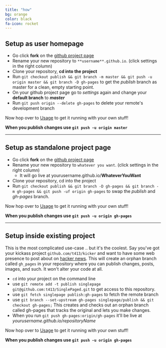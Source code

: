 ```yaml
---
title: "how"
bg: orange
color: black
fa-icon: rocket
---
```


## Setup as user homepage

- Go click **fork** on the [github project page](https://github.com/t413/SinglePaged)
- Rename your new repository to `**username**.github.io`. (click settings in the right column)
- Clone your repository, **cd into the project**
- Run `git checkout publish && git branch -m master && git push -u origin master && git branch -D gh-pages` to get the *publish* branch as master for a clean, empty starting point.
- On your github project page go to *settings* again and change your **default branch** to ***master***
- Run `git push origin --delete gh-pages` to delete your remote's development branch

Now hop over to [Usage](#usage) to get it running with your own stuff!

**When you publish changes use `git push -u origin master`**

-------------------------


## Setup as standalone project page

- Go click **fork** on the [github project page](https://github.com/t413/SinglePaged)
- Rename your new repository to `whatever you want`. (click settings in the right column)
  * It will go live at yourusername.github.io/**WhateverYouWant**
- Clone your repository, cd into the project
- Run `git checkout publish && git branch -D gh-pages && git branch -m gh-pages && git push -uf origin gh-pages` to swap the *publish* and *gh-pages* branch.

Now hop over to [Usage](#usage) to get it running with your own stuff!

**When you publish changes use `git push -u origin gh-pages`**

-------------------------


## Setup inside existing project

This is the most complicated use-case .. but it's the coolest.
Say you've got your kickass project `github.com/t413/kicker` and want to have
some web presence to post about on [hacker news](http://news.ycombinator.com).
This will create an orphan branch called `gh_pages` in your repository
where you can publish changes, posts, images, and such. It won't alter your code at all.

- `cd` into your project on the command line
- use `git remote add -t publish singlepage git@github.com:t413/SinglePaged.git` to get access to this repository.
- use `git fetch singlepage publish:gh-pages` to fetch the remote branch
- use `git branch --set-upstream gh-pages singlepage/publish && git checkout gh-pages;`
  This creates and checks out an orphan branch called gh-pages that tracks the original and lets you make changes.
- When you run `git push gh-pages:origin/gh-pages` it'll be live at *yourusername.github.io/repositoryName*

Now hop over to [Usage](#usage) to get it running with your own stuff!

**When you publish changes use `git push -u origin gh-pages`**

